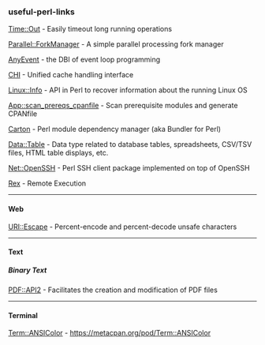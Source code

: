 ### useful-perl-links

[Time::Out](https://metacpan.org/pod/Time::Out) - Easily timeout long running operations

[Parallel::ForkManager](https://metacpan.org/pod/Parallel::ForkManager) - A simple parallel processing fork manager

[AnyEvent](https://metacpan.org/pod/AnyEvent) - the DBI of event loop programming

[CHI](https://metacpan.org/pod/CHI) - Unified cache handling interface

[Linux::Info](https://metacpan.org/pod/release/ARFREITAS/Linux-Info-1.1/lib/Linux/Info.pm) - API in Perl to recover information about the running Linux OS

[App::scan_prereqs_cpanfile](https://metacpan.org/pod/distribution/App-scan_prereqs_cpanfile/script/scan-prereqs-cpanfile) - Scan prerequisite modules and generate CPANfile

[Carton](https://metacpan.org/pod/Carton) - Perl module dependency manager (aka Bundler for Perl)

[Data::Table](https://metacpan.org/pod/Data::Table) - Data type related to database tables, spreadsheets, CSV/TSV files, HTML table displays, etc.

[Net::OpenSSH](https://metacpan.org/pod/Net::OpenSSH) - Perl SSH client package implemented on top of OpenSSH

[Rex](https://metacpan.org/pod/Rex) - Remote Execution

---------

#### Web

[URI::Escape](https://metacpan.org/pod/URI::Escape) - Percent-encode and percent-decode unsafe characters

---------

#### Text

##### Binary Text

[PDF::API2](https://metacpan.org/pod/PDF::API2) - Facilitates the creation and modification of PDF files

---------

#### Terminal

[Term::ANSIColor](https://metacpan.org/pod/Term::ANSIColor) - https://metacpan.org/pod/Term::ANSIColor
